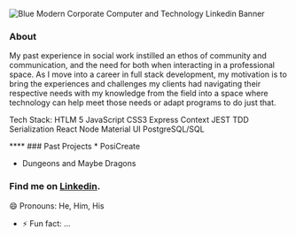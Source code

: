 
![Blue Modern Corporate Computer and Technology Linkedin Banner](https://user-images.githubusercontent.com/103221353/185683348-c81b764d-bca3-4ee5-8d39-cca681d6c74d.png)


### About
My past experience in social work instilled an ethos of community and communication, and the need for both when interacting in a professional space. As I move into a career in full stack development, my motivation is to bring the experiences and challenges my clients had navigating their respective needs with my knowledge from the field into a space where technology can help meet those needs or adapt programs to do just that.


<p text-align="center">
Tech Stack:
HTLM 5
JavaScript
CSS3
Express
Context
JEST
TDD
Serialization
React
Node
Material UI
PostgreSQL/SQL
</p>
****
### Past Projects
* PosiCreate

* Dungeons and Maybe Dragons


### Find me on [Linkedin](linkedin.com/in/seanmoriarty1).



😄 Pronouns: He, Him, His
- ⚡ Fun fact: ...

